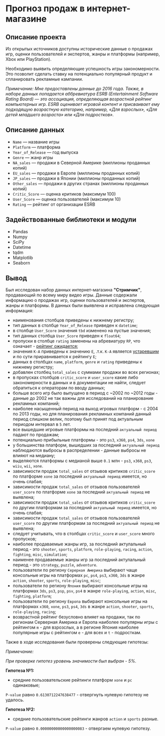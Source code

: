 # Прогноз продаж в интернет-магазине


## Описание проекта
Из открытых источников доступны исторические данные о продажах игр, оценки пользователей и экспертов, жанры и платформы (например, Xbox или PlayStation).

Необходимо выявить определяющие успешность игры закономерности. Это позволит сделать ставку на потенциально популярный продукт и спланировать рекламные кампании.

*Примечание:*
*Мне предоставлены данные до 2016 года. Также, в наборе данных попадается аббревиатура ESRB (Entertainment Software Rating Board) — это ассоциация, определяющая возрастной рейтинг компьютерных игр. ESRB оценивает игровой контент и присваивает ему подходящую возрастную категорию, например, «Для взрослых», «Для детей младшего возраста» или «Для подростков».*


## Описание данных

- `Name` — название игры
- `Platform` — платформа
- `Year_of_Release` — год выпуска
- `Genre` — жанр игры
- `NA_sales` — продажи в Северной Америке (миллионы проданных копий)
- `EU_sales` — продажи в Европе (миллионы проданных копий)
- `JP_sales` — продажи в Японии (миллионы проданных копий)
- `Other_sales` — продажи в других странах (миллионы проданных копий)
- `Critic_Score` — оценка критиков (максимум 100)
- `User_Score` — оценка пользователей (максимум 10)
- `Rating` — рейтинг от организации ESRB 

## Задействованные библиотеки и модули
- Pandas
- Numpy
- SciPy
- Datetime
- tqdm 
- Matplotlib
- Seaborn

## Вывод
Был исследован набор данных интернет-магазина **"Стримчик"**, продавающий по всему миру видео игры. Данные содержали информацию о продажах игр, оценки пользователей и экспертов, жанры и платформы. В данных были выявлена и исправлена следующая информация:
- наименования столбцов приведены к нижнему регистру;
- тип данных в столбце `Year_of_Release` приведен к `datetime`;
- в столбце `User_Score` значения `tbd` изменено на пустые значения;
- тип данных столбца `User_Score` приведен к `float64`;
- пропуски в столбце `rating` заменены на абревиатуру `RP`, что означает - [рейтинг ожидается](https://ru.wikipedia.org/wiki/Entertainment_Software_Rating_Board#:~:text=%C2%ABRP%C2%BB%20(%C2%ABRating%20Pending%C2%BB)%20%E2%80%94%20%C2%AB%D0%A0%D0%B5%D0%B9%D1%82%D0%B8%D0%BD%D0%B3%20%D0%BE%D0%B6%D0%B8%D0%B4%D0%B0%D0%B5%D1%82%D1%81%D1%8F%C2%BB);
- значения `K-A` приведены к значению `E`, .т.к. `K-A` является [устаревшим](https://dic.academic.ru/dic.nsf/ruwiki/140779#:~:text=%C2%ABK%2DA%C2%BB%20(%C2%ABKids%20to%20Adults%C2%BB)%E2%80%94%20%C2%AB%D0%94%D0%BB%D1%8F%20%D0%B4%D0%B5%D1%82%D0%B5%D0%B9%20%D0%B8%20%D0%B2%D0%B7%D1%80%D0%BE%D1%81%D0%BB%D1%8B%D1%85%C2%BB) и по сути приравнивается к рейтингу `E`;
- данных в столбцах `name`, `platform`, `genre` и `rating` приведены к нижнему регистру;
- добавлен столбец `total_sales` с суммами продажи во всех регионах;
- в пропусках столбцов `critic_score` и `user_score` какие либо закономерности в данных и в документации не найти, следует обратиться к операторам по вводу данных;
- больше всего игр было выпущено в период с ~2002 по ~2012 годы - данные до 2002 не так важны для исследований на планирование рекламных компаний; 
- наиболее насыщенный период на выход игровых платформ - с 2004 по 2013 годы, но для планирования рекламных компаний данный период слишком велик, поэтому был принят под актуальным периодом интервал в `5` лет.
- все вышедшие игровые платформы на последний `актуальный период` падают по продажам;
- потенциально прибыльные платформы - это `ps3`, `x360`, `ps4`, `3ds`, `xone`
- у большинства платформ, вышедших за последний `актуальный период` наблюдаются выбросы в распределении - данные выбросы не влияют на медиану;
- выделяются платформы с медианой выше `0.1` млн - `ps3`, `x360`,  `ps3`, `wiiu`, `wii`, `xone`.
- зависимости продаж `total_sales` от отзывов критиков `critic_score` по платформе `xone` за последний `актуальный период` имеется, но очень слабая;
- зависимости продаж `total_sales` от отзывов пользователей `user_score` по платформе `xone` за последний `актуальный период` не выявлена;
- зависимости продаж `total_sales` от отзывов критиков `critic_score` по другим платформам за последний `актуальный период` имеется, но очень слабая;
- зависимости продаж `total_sales` от отзывов пользователей `user_score` по другим платформам за последний `актуальный период` не выявлена;
- следует учитывать, что в столбцах `critic_score` и `user_score` много пропусков;
- наиболее продаваемые жанры игр, за последний актулальный период - это `shooter`, `sports`, `platform`, `role-playing`, `racing`, `action`, `fighting`, `misc`, `simulation`;
- наименее продаваемые жанры игр за последний актулальный период - это `strategy`, `puzzle`, `adventure`.
- пользователи по региону `Серерная Америка` выбирают чаще консольные игры на платформах `pc`, `ps4`, `ps3`, `x360`, `3ds` в жанре `action`, `shooter`, `sports`, `role-playing`, `misc`;
- пользователи по региону `Япония` выбирают консольные игры на платформах `3ds`, `ps3`, `psp`, `psv`, `ps4` в жанре `role-playing`, `action`, `misc`, `fighting`, `platform`;
- пользователи по региону `Европа` выбирают консольные игры на платформах `x360`, `xone`, `ps3`, `ps4`, `3ds` в жанре `action`, `shooter`, `sports`, `role-playing`, `racing`;
- возврастной рейтинг безусловно влияет на продажи, так по регионам Серверная Америка и Европа наиболее популярны игры с рейтингом `m` - для взрозслых, а в регионе Япония наиболее популярные игры с рейтингом `e` - для всех и `t` - подросткам.


Также в ходе исследования были проверены следующие гипотезы:

*Примечание:*

*При проверке гипотез уровень значимости был выбран - 5%.*

**Гипотеза №1:**

- средние пользовательские рейтинги платформ `xone` и `pc` одинаковые;

`P-value` равно `0.6130712247638477` -  отвергнуть нулевую гипотезу не удалось. 


**Гипотеза №2:**
- средние пользовательские рейтинги жанров `action` и `sports` разные.

`P-value` равно `0.00000000000000000083` - отвергаем нулевую гипотезу.


